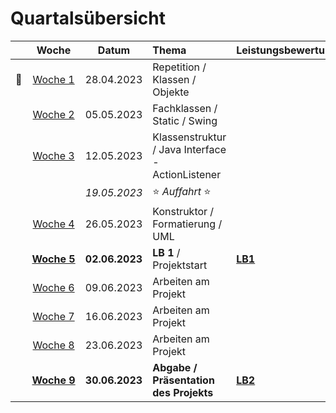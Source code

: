 # Quartalsübersicht

|                    |         Woche          |     Datum      | Thema                                             | Leistungsbewertung |
| ------------------ | :--------------------: | :------------: | :------------------------------------------------ | :----------------- |
| :steam_locomotive: |   [Woche&nbsp;1][w1]   |   28.04.2023   | Repetition / Klassen / Objekte                    |
|                    |   [Woche&nbsp;2][w2]   |   05.05.2023   | Fachklassen / Static / Swing                      |
|                    |   [Woche&nbsp;3][w3]   |   12.05.2023   | Klassenstruktur / Java Interface - ActionListener |
|                    |                        |  _19.05.2023_  | :star: _Auffahrt_ :star:                          |
|                    |   [Woche&nbsp;4][w4]   |   26.05.2023   | Konstruktor / Formatierung / UML                  |
|                    | [**Woche&nbsp;5**][w5] | **02.06.2023** | **LB 1** / Projektstart                           | **[LB1]**          |
|                    |   [Woche&nbsp;6][w6]   |   09.06.2023   | Arbeiten am Projekt                               |
|                    |   [Woche&nbsp;7][w7]   |   16.06.2023   | Arbeiten am Projekt                               |
|                    |   [Woche&nbsp;8][w8]   |   23.06.2023   | Arbeiten am Projekt                               |
|                    | [**Woche&nbsp;9**][w9] | **30.06.2023** | **Abgabe / Präsentation des Projekts**            | **[LB2]**          |

[w1]: ./woche-01.md
[w2]: ./woche-02.md
[w3]: ./woche-03.md
[w4]: ./woche-04.md
[w5]: ./woche-05.md
[w6]: ./woche-06.md
[w7]: ./woche-07.md
[w8]: ./woche-08.md
[w9]: ./woche-09.md
[LB1]: ../beurteilungen/lb1.md
[LB2]: ../beurteilungen/lb2.md
